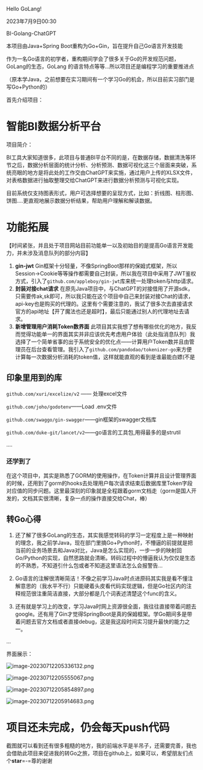 Hello GoLang!


2023年7月9日00:30



BI-Golang-ChatGPT

本项目由Java+Spring Boot重构为Go+Gin，旨在提升自己Go语言开发技能

作为一名Go语言的初学者，重构期间学会了很多关于Go的开发规范问题，GoLang的生态，GoLang 的语言特点等等...所以项目还是编程学习的重要推进点

（原本学Java，之前想要在实习期间有一个学习Go的机会，所以目前实习部门是写Go+Python的）



首先介绍项目：

# 智能BI数据分析平台

项目简介：

​	BI工具大家知道很多，此项目与普通BI平台不同的是，在数据存储，数据清洗等环节之后，数据分析层面的统计分析、分析预测、数据可视化这三个层面来突破，系统亮眼的地方是将此处的工作交由ChatGPT来实施，通过用户上传的XLSX文件，对表格数据进行抽取整理交给ChatGPT来进行数据分析预测与可视化实现。

目前系统仅支持图表形式，用户可选择想要的呈现方式，比如：折线图、柱形图、饼图....更直观地展示数据分析结果，帮助用户理解和解读数据。



# 功能拓展

【时间紧张，并且处于项目网站目前功能单一以及初始目的是提高Go语言开发能力，并未涉及消息队列的部分内容】

1. **gin-jwt** Gin框架十分轻量，不像SpringBoot那样的保姆式框架，所以Session->Cookie等等操作都需要自己封装，所以我在项目中采用了JWT鉴权方式，引入了`github.com/appleboy/gin-jwt`库来统一处理token与http请求。
2. **封装对接chat请求** 在原先Java项目中，与ChatGPT的对接借用了开源sdk，只需要传ak,sk即可，所以我只能在这个项目中自己来封装对接Chat的请求，api-key也是购买的代理的。这里有个需要注意的，我试了很多次去直接请求官方的api地址【开了魔法也还是超时】，最后只能通过别人的代理地址去请求。
3. **新增管理用户消耗Token数界面** 此项目其实我想了想有哪些优化的地方，我反而觉得功能单一的界面其实并非应该优先考虑用户体验（此处指消息队列）我选择了一个简单省事的出于系统安全的优化点——计算用户Token数并且由管理员在后台查看管理。我引入了`github.com/pandodao/tokenizer-go`来方便计算每一次数据分析消耗的token值，这样就能直观的看到是谁最能白嫖(不是



## 印象里用到的库

`github.com/xuri/excelize/v2` —— 处理excel文件

`github.com/joho/godotenv`——Load .env文件

`github.com/swaggo/gin-swagger`——gin框架的swagger文档库

`github.com/duke-git/lancet/v2`——go语言的工具包,用得最多的是strutil

....

### 还学到了

在这个项目中，其实是熟悉了GORM的使用操作，在Token计算并且设计管理界面的时候，还用到了gorm的hooks去处理用户每次请求结束后数据库里Token字段对应值的同步问题。这里最深刻的印象就是全程跟着gorm文档走（gorm是国人开发的，文档其实很清晰，复杂一点的操作直接交给Chat，棒）

## 转Go心得

1. 还了解了很多GoLang的生态，其实我感觉转码的学习一定程度上是一种映射的理念，我之前学Java，现在部门里搞Go+Python时，不懵逼的前提就是把当前的业务场景去和Java对比，Java是怎么实现的，一步一步的映射回Go/Python的实现，自然思路就会清晰。转码过程中的懵逼我认为仅仅是生态的不熟悉，不知道引什么包或者不知道这里语法怎么会报警告...

2. Go语言的注解很清晰简洁！不像之前学习Java时点进原码其实我是看不懂注解意思的（我水平不行）只能硬着头皮看代码实现逻辑，但是Go社区内的注释规范很注重简洁直接，大部分都是几个词表述清楚这个func的含义。
3. 还有就是学习上的改变，学习Java时网上资源很全面，我往往直接带着问题去google。还有用了Gin才觉得SpringBoot是真的保姆框架。学Go期间多是带着问题去官方文档或者直接debug，这是我这段时间实习提升最快的能力之一。

...



界面展示：

![image-20230712205336132.png](/Users/wangmingyao/Downloads/afVHWOI8FpQqs4E.png)





![image-20230712205555067.png](/Users/wangmingyao/Downloads/9CvTGewIarod36F.png)



![image-20230712205854897.png](/Users/wangmingyao/Downloads/o5GxuNIs7HzWTkA.png)



![image-20230712205914683.png](/Users/wangmingyao/Downloads/KO2WiXUDQvzfHk5.png)



# 项目还未完成，仍会每天push代码

截图就可以看到还有很多粗糙的地方，我的前端水平是半吊子，还需要完善，我也会借助此项目来促进我的转Go之旅，项目在github上，如果可以，希望朋友们点个**star**=-=尊的谢谢



